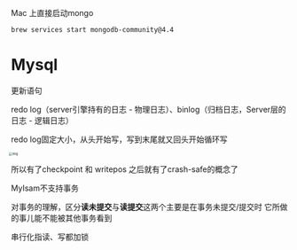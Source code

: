 

Mac 上直接启动mongo

```shell
brew services start mongodb-community@4.4
```



# Mysql

更新语句

redo log（server引擎持有的日志 - 物理日志）、binlog（归档日志，Server层的日志 - 逻辑日志）

redo log固定大小，从头开始写，写到末尾就又回头开始循环写

<img src="https://static001.geekbang.org/resource/image/16/a7/16a7950217b3f0f4ed02db5db59562a7.png?" alt="img" style="zoom:40%;margin-left:-10px;" />



所以有了checkpoint 和 writepos 之后就有了crash-safe的概念了

MyIsam不支持事务



对事务的理解，区分<strong>读未提交</strong>与<strong>读提交</strong>这两个主要是在事务未提交/提交时  它所做的事儿能不能被其他事务看到

串行化指读、写都加锁



